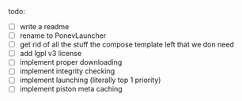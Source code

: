 todo: 
- [ ] write a readme
- [ ] rename to PonevLauncher
- [ ] get rid of all the stuff the compose template left that we don need
- [ ] add lgpl v3 license
- [ ] implement proper downloading
- [ ] implement integrity checking
- [ ] implement launching (literally top 1 priority)
- [ ] implement piston meta caching
